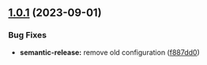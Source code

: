 ## [1.0.1](https://github.com/robence/semantic-release-poc/compare/mm-1.0.0...mm-1.0.1) (2023-09-01)


### Bug Fixes

* **semantic-release:** remove old configuration ([f887dd0](https://github.com/robence/semantic-release-poc/commit/f887dd0bfa155f4311f82563e397708cbb06baa2))

